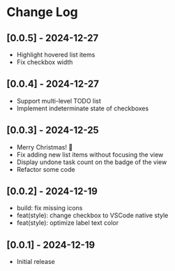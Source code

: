 # Change Log

## [0.0.5] - 2024-12-27

- Highlight hovered list items
- Fix checkbox width

## [0.0.4] - 2024-12-27

- Support multi-level TODO list
- Implement indeterminate state of checkboxes

## [0.0.3] - 2024-12-25

- Merry Christmas! 🎄
- Fix adding new list items without focusing the view
- Display undone task count on the badge of the view
- Refactor some code

## [0.0.2] - 2024-12-19

- build: fix missing icons
- feat(style): change checkbox to VSCode native style
- feat(style): optimize label text color

## [0.0.1] - 2024-12-19

- Initial release